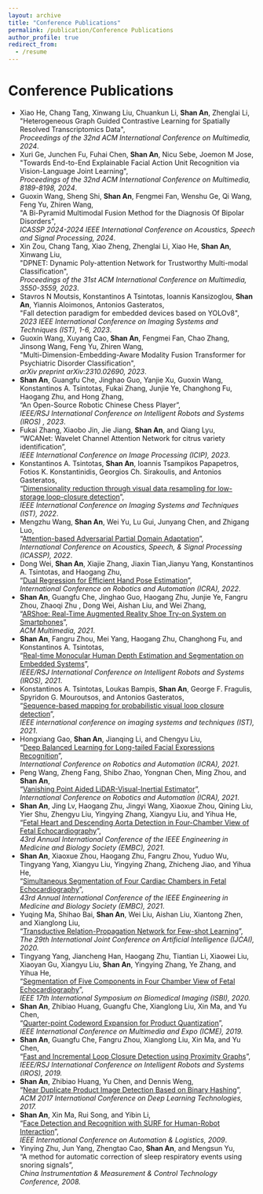 ```yaml
---
layout: archive
title: "Conference Publications"
permalink: /publication/Conference Publications
author_profile: true
redirect_from:
  - /resume
---
```

Conference Publications
======
* Xiao He, Chang Tang, Xinwang Liu, Chuankun Li, **Shan An**, Zhenglai Li,  
  "Heterogeneous Graph Guided Contrastive Learning for Spatially Resolved Transcriptomics Data",  
  *Proceedings of the 32nd ACM International Conference on Multimedia, 2024*.
* Xuri Ge, Junchen Fu, Fuhai Chen, **Shan An**, Nicu Sebe, Joemon M Jose,  
  "Towards End-to-End Explainable Facial Action Unit Recognition via Vision-Language Joint Learning",  
  *Proceedings of the 32nd ACM International Conference on Multimedia, 8189-8198, 2024*.
* Guoxin Wang, Sheng Shi, **Shan An**, Fengmei Fan, Wenshu Ge, Qi Wang, Feng Yu, Zhiren Wang,  
  "A Bi-Pyramid Multimodal Fusion Method for the Diagnosis Of Bipolar Disorders",  
  *ICASSP 2024-2024 IEEE International Conference on Acoustics, Speech and Signal Processing, 2024*.
* Xin Zou, Chang Tang, Xiao Zheng, Zhenglai Li, Xiao He, **Shan An**, Xinwang Liu,  
  "DPNET: Dynamic Poly-attention Network for Trustworthy Multi-modal Classification",  
  *Proceedings of the 31st ACM International Conference on Multimedia, 3550-3559, 2023*.
* Stavros N Moutsis, Konstantinos A Tsintotas, Ioannis Kansizoglou, **Shan An**, Yiannis Aloimonos, Antonios Gasteratos,  
  "Fall detection paradigm for embedded devices based on YOLOv8",  
  *2023 IEEE International Conference on Imaging Systems and Techniques (IST), 1-6, 2023*.
* Guoxin Wang, Xuyang Cao, **Shan An**, Fengmei Fan, Chao Zhang, Jinsong Wang, Feng Yu, Zhiren Wang,  
  "Multi-Dimension-Embedding-Aware Modality Fusion Transformer for Psychiatric Disorder Classification",  
  *arXiv preprint arXiv:2310.02690, 2023*.
* **Shan An**, Guangfu Che, Jinghao Guo, Yanjie Xu, Guoxin Wang, Konstantinos A. Tsintotas, Fukai Zhang, Junjie Ye, Changhong Fu, Haogang Zhu, and Hong Zhang,      
 “An Open-Source Robotic Chinese Chess Player”,  
 *IEEE/RSJ International Conference on Intelligent Robots and Systems (IROS) , 2023*.
* Fukai Zhang, Xiaobo Jin, Jie Jiang, **Shan An**, and Qiang Lyu,      
 “WCANet: Wavelet Channel Attention Network for citrus variety identification”,  
 *IEEE International Conference on Image Processing (ICIP), 2023*.
* Konstantinos A. Tsintotas, **Shan An**, Ioannis Tsampikos Papapetros, Fotios K. Konstantinidis, Georgios Ch. Sirakoulis, and Antonios Gasteratos,      
 “[Dimensionality reduction through visual data resampling for low-storage loop-closure detection](https://ieeexplore.ieee.org/document/9827748)”,         
 *IEEE International Conference on Imaging Systems and Techniques (IST), 2022*.
* Mengzhu Wang, **Shan An**, Wei Yu, Lu Gui, Junyang Chen, and Zhigang Luo,  
 “[Attention-based Adversarial Partial Domain Adaptation](https://ieeexplore.ieee.org/document/9747532)”,   
 *International Conference on Acoustics, Speech, & Signal Processing (ICASSP), 2022*.
* Dong Wei, **Shan An**, Xiajie Zhang, Jiaxin Tian,Jianyu Yang, Konstantinos A. Tsintotas, and Haogang Zhu,  
  “[Dual Regression for Efficient Hand Pose Estimation](https://ieeexplore.ieee.org/document/9812217)”,   
  *International Conference on Robotics and Automation (ICRA), 2022*.
* **Shan An**, Guangfu Che, Jinghao Guo, Haogang Zhu, Junjie Ye, Fangru Zhou, Zhaoqi Zhu , Dong Wei, Aishan Liu, and Wei Zhang,  
“[ARShoe: Real-Time Augmented Reality Shoe Try-on System on Smartphones](https://arxiv.org/abs/2108.10515v1)”,  
  *ACM Multimedia, 2021*.
*  **Shan An**, Fangru Zhou, Mei Yang, Haogang Zhu, Changhong Fu, and Konstantinos A. Tsintotas,   
 “[Real-time Monocular Human Depth Estimation and Segmentation on Embedded Systems](https://arxiv.org/abs/2108.10506v1)”,   
*IEEE/RSJ International Conference on Intelligent Robots and Systems (IROS), 2021*.
* Konstantinos A. Tsintotas, Loukas Bampis, **Shan An**, George F. Fragulis, Spyridon G. Mouroutsos, and Antonios Gasteratos,  
 “[Sequence-based mapping for probabilistic visual loop closure detection](https://ieeexplore.ieee.org/document/9651458)”,  
 *IEEE international conference on imaging systems and techniques (IST), 2021*.
* Hongxiang Gao, **Shan An**, Jianqing Li, and Chengyu Liu,   
 “[Deep Balanced Learning for Long-tailed Facial Expressions Recognition](https://ieeexplore.ieee.org/document/9561155)”,  
 *International Conference on Robotics and Automation (ICRA), 2021*.
* Peng Wang, Zheng Fang, Shibo Zhao, Yongnan Chen, Ming Zhou, and **Shan An**,   
 “[Vanishing Point Aided LiDAR-Visual-Inertial Estimator](https://ieeexplore.ieee.org/document/9561087)”,  
 *International Conference on Robotics and Automation (ICRA), 2021*.
* **Shan An**, Jing Lv, Haogang Zhu, Jingyi Wang, Xiaoxue Zhou, Qining Liu, Yier Shu, Zhengyu Liu, Yingying Zhang, Xiangyu Liu, and Yihua He,   
 “[Fetal Heart and Descending Aorta Detection in Four-Chamber View of Fetal Echocardiography](https://ieeexplore.ieee.org/document/9630562)”,  
 *43rd Annual International Conference of the IEEE Engineering in Medicine and Biology Society (EMBC), 2021.* 
* **Shan An**, Xiaoxue Zhou, Haogang Zhu, Fangru Zhou, Yuduo Wu, Tingyang Yang, Xiangyu Liu, Yingying Zhang, Zhicheng Jiao, and Yihua He,   
 “[Simultaneous Segmentation of Four Cardiac Chambers in Fetal Echocardiography](https://ieeexplore.ieee.org/document/9629908)”,   
 *43rd Annual International Conference of the IEEE Engineering in Medicine and Biology Society (EMBC), 2021*.
* Yuqing Ma, Shihao Bai, **Shan An**, Wei Liu, Aishan Liu, Xiantong Zhen, and Xianglong Liu,  
 “[Transductive Relation-Propagation Network for Few-shot Learning](https://www.ijcai.org/proceedings/2020/112)”,  
 *The 29th International Joint Conference on Artificial Intelligence (IJCAI), 2020.*
* Tingyang Yang, Jiancheng Han, Haogang Zhu, Tiantian Li, Xiaowei Liu, Xiaoyan Gu, Xiangyu Liu, **Shan An**, Yingying Zhang, Ye Zhang, and Yihua He,   
 “[Segmentation of Five Components in Four Chamber View of Fetal Echocardiography](https://ieeexplore.ieee.org/document/9098726)”,  
 *IEEE 17th International Symposium on Biomedical Imaging (ISBI), 2020.*
* **Shan An**, Zhibiao Huang, Guangfu Che, Xianglong Liu, Xin Ma, and Yu Chen,  
“[Quarter-point Codeword Expansion for Product Quantization](https://ieeexplore.ieee.org/document/8784842)”,  
  *IEEE International Conference on Multimedia and Expo (ICME), 2019.*
* **Shan An**, Guangfu Che, Fangru Zhou, Xianglong Liu, Xin Ma, and Yu Chen,  
 “[Fast and Incremental Loop Closure Detection using Proximity Graphs](https://ieeexplore.ieee.org/document/8968043)”,  
 *IEEE/RSJ International Conference on Intelligent Robots and Systems (IROS), 2019.*
* **Shan An**, Zhibiao Huang, Yu Chen, and Dennis Weng,  
 “[Near Duplicate Product Image Detection Based on Binary Hashing](https://dl.acm.org/doi/abs/10.1145/3094243.3094260)”,   
 *ACM 2017 International Conference on Deep Learning Technologies, 2017.*
* **Shan An**, Xin Ma, Rui Song, and Yibin Li,  
 “[Face Detection and Recognition with SURF for Human-Robot Interaction](https://ieeexplore.ieee.org/abstract/document/5262624)”,   
*IEEE International Conference on Automation & Logistics, 2009*. 
* Yinying Zhu, Jun Yang, Zhengtao Cao, **Shan An**, and Mengsun Yu,   
“A method for automatic correction of sleep respiratory events using snoring signals”,  
 *China Instrumentation & Measurement & Control Technology Conference, 2008.*
